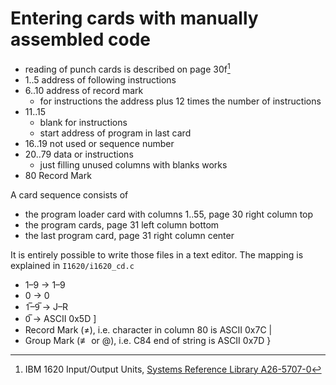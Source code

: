 # Entering cards with manually assembled code

- reading of punch cards is described on page 30f[^IO]
- 1..5 address of following instructions
- 6..10 address of record mark
    - for instructions the address plus 12 times the number of instructions
- 11..15
    + blank for instructions
    + start address of program in last card
- 16..19 not used or sequence number
- 20..79 data or instructions
    + just filling unused columns with blanks works
- 80 Record Mark

A card sequence consists of

- the program loader card with columns 1..55, page 30 right column top
- the program cards, page 31 left column bottom
- the last program card, page 31 right column center

It is entirely possible to write those files in a text editor.  The
mapping is explained in `I1620/i1620_cd.c`

- 1–9 → 1–9
- 0 → 0
- 1̅–9̅ → J–R
- 0̅ → ASCII 0x5D ]
- Record Mark (≠), i.e. character in column 80 is ASCII 0x7C |
- Group Mark (≢ or @), i.e. C84 end of string is ASCII 0x7D }

[^IO]:  IBM 1620 Input/Output Units, [Systems Reference Library A26-5707-0](A26-5707-0_IBM_1620_Input_Output_Units_1621_1622_1624.pdf)
